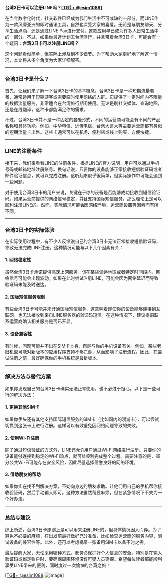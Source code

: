**台湾3日卡可以注册LINE吗？[[TG💪+ @esim1088](https://t.me/s/esim1088)]**

在当今数字化时代，社交软件已经成为我们生活中不可或缺的一部分，而LINE作为一款风靡亚洲的即时通讯工具，自然也深受大家的喜爱。无论是与朋友聊天、分享生活点滴，还是通过LINE Pay进行支付，这款应用早已成为许多人日常生活中的一部分。不过，如果你最近计划去台湾旅行，并且带着台湾3日卡，可能会有一个疑问：**台湾3日卡可以注册LINE吗？**

这个问题看似简单，但实际上涉及到不少细节。为了帮助大家更好地了解这一情况，本文将从多个角度为大家详细解答。

---

### **台湾3日卡是什么？**

首先，让我们来了解一下台湾3日卡的基本概念。台湾3日卡是一种短期流量套餐，通常适用于短期游客或需要临时使用网络的人群。它提供了一定时间内不限量的数据流量服务，非常适合在台湾旅行期间使用。无论是刷社交媒体、查询地图，还是在线翻译，这种卡都能满足你的需求。

不过，台湾3日卡并不是一种固定的套餐形式，不同的运营商可能会有不同的产品名称和具体功能。例如，中华电信、远传电信、台湾大哥大等主要运营商都有类似的短期流量卡出售。这些卡通常可以在机场、便利店或线上购买，方便快捷。

---

### **LINE的注册条件**

接下来，我们来看看LINE的注册条件。根据LINE的官方说明，用户可以通过手机号码或邮箱地址注册账号。换句话说，只要你的设备能够正常接收短信验证码或者邮件验证信息，就可以完成注册。这听起来似乎很简单，但实际操作中可能会遇到一些问题。

对于使用台湾3日卡的用户来说，关键在于你的设备是否能够成功接收到短信验证码。如果运营商提供的网络信号稳定，并且支持国际短信服务，那么理论上是可以顺利注册LINE的。然而，实际情况可能会因网络环境、运营商设置等因素而有所不同。

---

### **台湾3日卡的实际体验**

在实际使用过程中，有不少人反馈说自己的台湾3日卡无法正常接收短信验证码，导致无法完成LINE注册。这种情况可能与以下几个因素有关：

#### **1. 网络稳定性**
虽然台湾3日卡承诺提供高速上网服务，但在某些偏远地区或者特定时间段内，网络信号可能会出现波动。如果在此时尝试注册LINE，可能会因为网络延迟而导致验证码未能及时送达。

#### **2. 国际短信服务限制**
有些台湾3日卡可能并未开通国际短信服务，这意味着即使你的设备能够连接到互联网，也无法接收到来自LINE服务器的验证码短信。在这种情况下，建议提前联系运营商确认相关服务是否已开启。

#### **3. 设备兼容性**
有时候，问题可能并不出在SIM卡本身，而是与你的手机设备有关。例如，某些老旧机型可能对新版本的应用程序支持不够完善，从而影响了注册流程。因此，在尝试注册之前，最好确保你的手机系统是最新版本。

---

### **解决方法与替代方案**

如果你发现自己的台湾3日卡确实无法正常使用，也不必过于担心。以下是一些可行的解决办法：

#### **1. 更换其他SIM卡**
如果你手头还有其他支持国际短信服务的SIM卡（比如国内的漫游卡），可以尝试切换到这张卡上进行注册。这样可以有效避免因网络问题导致的失败。

#### **2. 使用Wi-Fi注册**
除了通过短信验证的方式外，LINE还允许用户通过Wi-Fi网络进行注册。只要你的设备能够连接到稳定的Wi-Fi热点，就可以顺利完成整个过程。需要注意的是，部分公共Wi-Fi可能存在安全风险，因此尽量选择信誉良好的网络环境。

#### **3. 借助朋友的帮助**
如果你实在找不到解决方案，不妨向身边的朋友求助。让他们用自己的手机帮你接收验证码，然后手动输入即可。这种方法虽然稍显麻烦，但在紧急情况下不失为一个好办法。

---

### **总结与建议**

综上所述，台湾3日卡原则上是可以用来注册LINE的，但具体情况因人而异。为了避免不必要的麻烦，在出发前最好做好充分准备，比如检查运营商的服务内容、测试设备的兼容性等。此外，还可以考虑携带一张备用SIM卡以备不时之需。

最后提醒大家，无论采用哪种方式，都务必保护好个人信息的安全。特别是在输入验证码或绑定账户时，要确保周围环境没有可疑人员窥探。希望每位读者都能顺利享受LINE带来的便利，同时度过一次愉快的台湾之旅！

[[TG💪+ @esim1088](https://t.me/s/esim1088) ![Image](https://i.postimg.cc/4NQfJmqS/Snipaste-2025-05-13-00-14-12.png)]